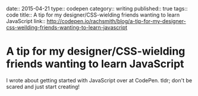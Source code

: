 date:: 2015-04-21
type:: codepen
category:: writing
published:: true
tags:: code
title:: A tip for my designer/CSS-wielding friends wanting to learn JavaScript
link:: http://codepen.io/rachsmith/blog/a-tip-for-my-designer-css-weilding-friends-wanting-to-learn-javascript

# A tip for my designer/CSS-wielding friends wanting to learn JavaScript

I wrote about getting started with JavaScript over at CodePen. tldr; don't be scared and just start creating!